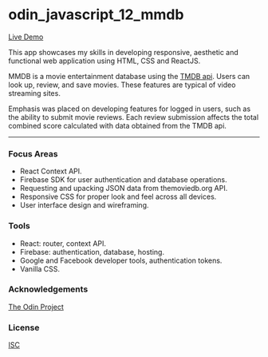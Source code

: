 # odin_javascript_12_mmdb

[Live Demo](https://mmdb-97518.web.app)

This app showcases my skills in developing responsive, aesthetic and functional web application using HTML, CSS and ReactJS.

MMDB is a movie entertainment database using the [TMDB api](https://www.developers.themoviedb.org). Users can look up, review, and save movies. These features are typical of video streaming sites.

Emphasis was placed on developing features for logged in users, such as the ability to submit movie reviews. Each review submission affects the total combined score calculated with data obtained from the TMDB api.   

<hr/>

### Focus Areas

- React Context API.
- Firebase SDK for user authentication and database operations.
- Requesting and upacking JSON data from themoviedb.org API.
- Responsive CSS for proper look and feel across all devices.
- User interface design and wireframing.

### Tools

- React: router, context API.
- Firebase: authentication, database, hosting.
- Google and Facebook developer tools, authentication tokens.
- Vanilla CSS.



### Acknowledgements

[The Odin Project](https://www.theodinproject.com/)

### License

[ISC](https://opensource.org/licenses/ISC)
